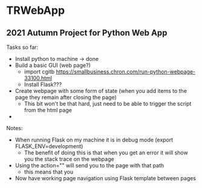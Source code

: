 # TRWebApp

## 2021 Autumn Project for Python Web App

Tasks so far:
- Install python to machine -> done
- Build a basic GUI (web page?)
    - import cgitb https://smallbusiness.chron.com/run-python-webpage-33100.html
    - Install Flask???
- Create webpage with some form of state (when you add items to the page they remain after closing the page)
    - This bit won't be that hard, just need to be able to trigger the script from the html page
-

Notes:
- When running Flask on my machine it is in debug mode (export FLASK_ENV=development)
    - The benefit of doing this is that when you get an error it will show you the stack trace on the webpage
- Using the action="" will send you to the page with that path
    - this means that you
- Now have working page navigation using Flask template between pages


